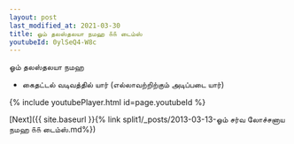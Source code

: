 ```yaml
---
layout: post
last_modified_at: 2021-03-30
title: ஓம் தலஸ்தலயா நமஹ ௧௧ டைம்ஸ்
youtubeId: 0ylSeQ4-W8c
---
```

 
 
 ஓம் தலஸ்தலயா நமஹ  
 
 -  கைதட்டல் வடிவத்தில் யார் (எல்லாவற்றிற்கும் அடிப்படை யார்) 
 
  
 
  
 
 
 
 
 
 


{% include youtubePlayer.html id=page.youtubeId %}
 
[Next]({{ site.baseurl }}{% link  split1/_posts/2013-03-13-ஓம் சர்வ லோச்சனாய நமஹ ௧௧ டைம்ஸ்.md%})
 
